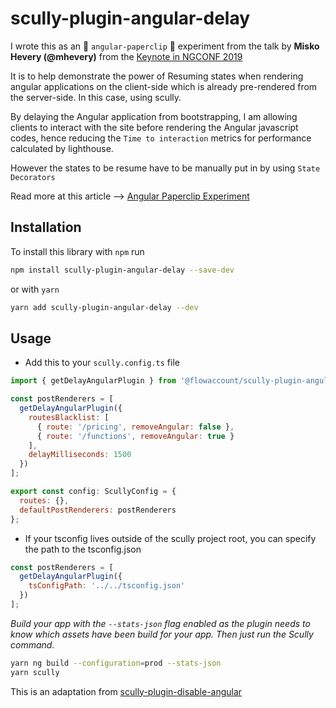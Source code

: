 # scully-plugin-angular-delay

I wrote this as an :paperclip: `angular-paperclip` :paperclip: experiment from the talk by **Misko Hevery (@mhevery)** from the [Keynote in NGCONF 2019](https://nitayneeman.com/posts/all-talks-from-ng-conf-2019/#keynote-1)

It is to help demonstrate the power of Resuming states when rendering angular applications on the client-side which is already pre-rendered from the server-side. In this case, using scully.

By delaying the Angular application from bootstrapping, I am allowing clients to interact with the site before rendering the Angular javascript codes, hence reducing the `Time to interaction` metrics for performance calculated by lighthouse.

However the states to be resume have to be manually put in by using `State Decorators`

Read more at this article --> [Angular Paperclip Experiment](https://wickstargazer.com/angular-paperclip-experiment)

## Installation

To install this library with `npm` run

```bash
npm install scully-plugin-angular-delay --save-dev
```

or with `yarn`

```bash
yarn add scully-plugin-angular-delay --dev
```

## Usage

- Add this to your `scully.config.ts` file

```javascript
import { getDelayAngularPlugin } from '@flowaccount/scully-plugin-angular-delay';

const postRenderers = [
  getDelayAngularPlugin({
    routesBlacklist: [
      { route: '/pricing', removeAngular: false },
      { route: '/functions', removeAngular: true }
    ],
    delayMilliseconds: 1500
  })
];

export const config: ScullyConfig = {
  routes: {},
  defaultPostRenderers: postRenderers
};
```

- If your tsconfig lives outside of the scully project root, you can specify the path to the tsconfig.json

```javascript
const postRenderers = [
  getDelayAngularPlugin({
    tsConfigPath: '../../tsconfig.json'
  })
];
```

_Build your app with the `--stats-json` flag enabled as the plugin needs to know which assets have been build for your app. Then just run the Scully command._

```bash
yarn ng build --configuration=prod --stats-json
yarn scully
```

This is an adaptation from [scully-plugin-disable-angular](https://github.com/samvloeberghs/kwerri-oss/blob/master/projects/scully-plugin-disable-angular)
